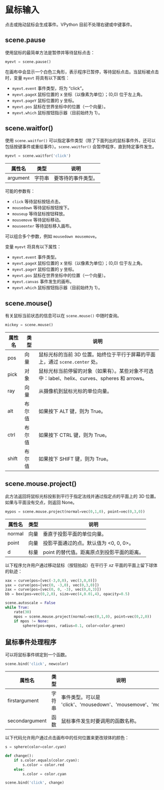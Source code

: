 # 鼠标输入

点击或拖动鼠标会生成事件。VPython 目前不处理右键或中键事件。

## scene.pause

使用鼠标的最简单方法是暂停并等待鼠标点击：

```python
myevt = scene.pause()
```

在画布中会显示一个白色三角形，表示程序已暂停，等待鼠标点击。当鼠标被点击时，变量 `myevt` 将具有以下属性：

- `myevt.event` 事件类型，将为 “click”。
- `myevt.pageX` 鼠标位置的 x 坐标（以像素为单位）；(0,0) 位于左上角。
- `myevt.pageY` 鼠标位置的 y 坐标。
- `myevt.pos` 鼠标在世界坐标中的位置（一个向量）。
- `myevt.which` 鼠标按钮指示器（目前始终为 1）。

## scene.waitfor()

使用 `scene.waitfor()` 可以指定事件类型（除了下面列出的鼠标事件外，还可以包括按键事件或重绘事件）。`scene.waitfor()` 会暂停程序，直到特定事件发生。

```python
myevt = scene.waitfor('click')
```

| 属性名   | 类型     | 说明                                   |
|----------|----------|----------------------------------------|
| argument | 字符串   | 要等待的事件类型。                     |

可能的参数有：

- `click` 等待鼠标按钮点击。
- `mousedown` 等待鼠标按钮按下。
- `mouseup` 等待鼠标按钮释放。
- `mousemove` 等待鼠标移动。
- `mouseenter` 等待鼠标移入画布。

可以组合多个参数，例如 `mousedown mousemove`。

变量 `myevt` 将具有以下属性：

- `myevt.event` 事件类型。
- `myevt.pageX` 鼠标位置的 x 坐标（以像素为单位）；(0,0) 位于左上角。
- `myevt.pageY` 鼠标位置的 y 坐标。
- `myevt.pos` 鼠标在世界坐标中的位置（一个向量）。
- `myevt.canvas` 事件发生的画布。
- `myevt.which` 鼠标按钮指示器（目前始终为 1）。

## scene.mouse()

有关鼠标当前状态的信息可以在 `scene.mouse()` 中随时查询。

```python
mickey = scene.mouse()
```

| 属性名 | 类型   | 说明                                                                                  |
|--------|--------|---------------------------------------------------------------------------------------|
| pos    | 向量   | 鼠标光标的当前 3D 位置。始终位于平行于屏幕的平面上，通过 `scene.center` 处。            |
| pick   | 对象   | 鼠标光标当前停留的对象（如果有）。某些对象不可选中：label、helix、curves、spheres 和 arrows。 |
| ray    | 向量   | 从摄像机到鼠标光标的单位向量。                                                        |
| alt    | 布尔值 | 如果按下 ALT 键，则为 True。                                                          |
| ctrl   | 布尔值 | 如果按下 CTRL 键，则为 True。                                                         |
| shift  | 布尔值 | 如果按下 SHIFT 键，则为 True。                                                        |

## scene.mouse.project()

此方法返回将鼠标光标投影到平行于指定法线并通过指定点的平面上的 3D 位置。如果与平面没有交点，则返回 None。

```python
mypos = scene.mouse.project(normal=vec(0,1,0), point=vec(0,3,0))
```

| 属性名  | 类型   | 说明                                               |
|---------|--------|----------------------------------------------------|
| normal  | 向量   | 垂直于投影平面的单位向量。                         |
| point   | 向量   | 投影平面通过的点。默认值为 <0, 0, 0>。             |
| d       | 标量   | point 的替代值。距离原点到投影平面的距离。          |

以下程序允许用户通过移动鼠标（按钮抬起）在平行于 *xz* 平面的平面上留下球体的轨迹：

```python
xax = curve(pos=[vec(-3,0,0), vec(3,0,0)])
yax = curve(pos=[vec(0, -3,0), vec(0,3,0)])
zax = curve(pos=[vec(0, 0, -3), vec(0,0,3)])
bb = box(pos=vec(0,2,0), size=vec(4,0.01,4), opacity=0.5)

scene.autoscale = False
while True:
    rate(30)
    mpos = scene.mouse.project(normal=vec(0,1,0), point=vec(0,2,0))
    if mpos != None:
        sphere(pos=mpos, radius=0.1, color=color.green)
```

## 鼠标事件处理程序

可以将鼠标事件绑定到一个函数。

```python
scene.bind('click', newcolor)
```

| 属性名          | 类型     | 说明                                           |
|-----------------|----------|------------------------------------------------|
| firstargument   | 字符串   | 事件类型。可以是 'click'、'mousedown'、'mousemove'、'mouseup'。 |
| secondargument  | 函数     | 鼠标事件发生时要调用的函数名称。               |

以下代码允许用户通过点击画布中的任何位置来更改球体的颜色：

```python
s = sphere(color=color.cyan)

def change():
    if s.color.equals(color.cyan):
        s.color = color.red
    else:
        s.color = color.cyan

scene.bind('click', change)
```
